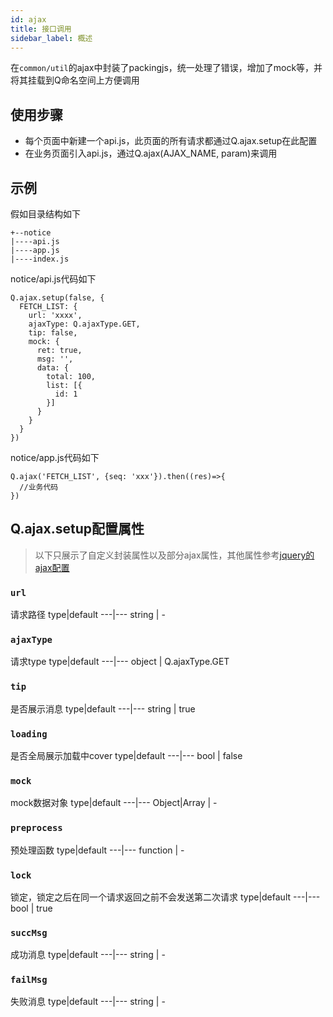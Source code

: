 ```yaml
---
id: ajax
title: 接口调用
sidebar_label: 概述
---
```


在`common/util`的ajax中封装了packingjs，统一处理了错误，增加了mock等，并将其挂载到Q命名空间上方便调用

## 使用步骤

* 每个页面中新建一个api.js，此页面的所有请求都通过Q.ajax.setup在此配置
* 在业务页面引入api.js，通过Q.ajax(AJAX_NAME, param)来调用

## 示例

假如目录结构如下
```JS
+--notice
|----api.js
|----app.js
|----index.js
```

notice/api.js代码如下
```JS
Q.ajax.setup(false, {
  FETCH_LIST: {
    url: 'xxxx',
    ajaxType: Q.ajaxType.GET,
    tip: false,
    mock: {
      ret: true,
      msg: '',
      data: {
        total: 100,
        list: [{
          id: 1
        }]
      }
    }
  }
})
```

notice/app.js代码如下
```JS
Q.ajax('FETCH_LIST', {seq: 'xxx'}).then((res)=>{
  //业务代码
})
```

## Q.ajax.setup配置属性
> 以下只展示了自定义封装属性以及部分ajax属性，其他属性参考[jquery的ajax配置](http://api.jquery.com/jquery.ajax/)
<!-- 
- [url](interface.md#url)
- [ajaxType](interface.md#ajaxtype)
- [tip](interface.md#tip)
- [loading](interface.md#loading)
- [mock](interface.md#mock)
- [preprocess](interface.md#preprocess)
- [lock](interface.md#lock)
- [succMsg](interface.md#succmsg)
- [failMsg](interface.md#failmsg) -->

### `url`
请求路径
type|default
---|---
string | -

### `ajaxType`
请求type
type|default
---|---
object | Q.ajaxType.GET


### `tip`
是否展示消息
type|default
---|---
string | true

### `loading`
是否全局展示加载中cover
type|default
---|---
bool | false

### `mock`
mock数据对象
type|default
---|---
Object|Array | -

### `preprocess`
预处理函数
 type|default
---|---
function | -

### `lock`
锁定，锁定之后在同一个请求返回之前不会发送第二次请求
 type|default
---|---
bool | true


### `succMsg`
成功消息
type|default
---|---
string | -

### `failMsg`
失败消息
type|default
---|---
string | -



